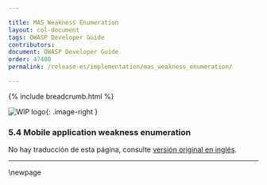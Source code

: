 ```yaml
---

title: MAS Weakness Enumeration
layout: col-document
tags: OWASP Developer Guide
contributors:
document: OWASP Developer Guide
order: 47400
permalink: /release-es/implementation/mas_weakness_enumeration/

---
```


{% include breadcrumb.html %}

<style type="text/css">
.image-right {
  height: 180px;
  display: block;
  margin-left: auto;
  margin-right: auto;
  float: right;
}
</style>

![WIP logo](../../../assets/images/dg_wip.png "Trabajo en curso"){: .image-right }

### 5.4 Mobile application weakness enumeration

No hay traducción de esta página, consulte [versión original en inglés][release0704].

----

[release0704]: https://github.com/OWASP/www-project-developer-guide/blob/main/draft/07-implementation/04-maswe.md

\newpage

